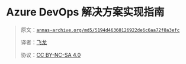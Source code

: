 # Azure DevOps 解决方案实现指南

> 原文：[`annas-archive.org/md5/5194d46360126922de6c6aa72f8a3efc`](https://annas-archive.org/md5/5194d46360126922de6c6aa72f8a3efc)
> 
> 译者：[飞龙](https://github.com/wizardforcel)
> 
> 协议：[CC BY-NC-SA 4.0](http://creativecommons.org/licenses/by-nc-sa/4.0/)